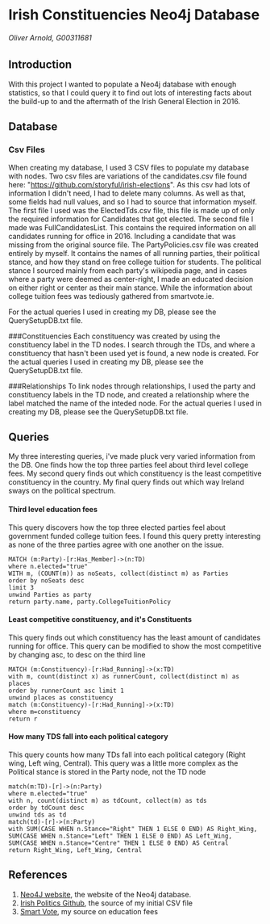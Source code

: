 # Irish Constituencies Neo4j Database
###### Oliver Arnold, G00311681

## Introduction
With this project I wanted to populate a Neo4j database with enough statistics, so that I could query it to find out lots of interesting facts about the build-up to and the aftermath of the Irish General Election in 2016.

## Database
### Csv Files
When creating my database, I used 3 CSV files to populate my database with nodes. Two csv files are variations of the candidates.csv file found here: "https://github.com/storyful/irish-elections". As this csv had lots of information I didn't need, I had to delete many columns. As well as that, some fields had null values, and so I had to source that information myself. The first file I used was the ElectedTds.csv file, this file is made up of only the required information for Candidates that got elected. The second file I made was FullCandidatesList. This contains the required information on all candidates running for office in 2016. Including a candidate that was missing from the original source file. 
The PartyPolicies.csv file was created entirely by myself. It contains the names of all running parties, their political stance, and how they stand on free college tuition for students. The political stance I sourced mainly from each party's wikipedia page, and in cases where a party were deemed as center-right, I made an educated decision on either right or center as their main stance. While the information about college tuition fees was tediously gathered from smartvote.ie. 

For the actual queries I used in creating my DB, please see the QuerySetupDB.txt file. 

###Constituencies
Each constituency was created by using the constituency label in the TD nodes. I search through the TDs, and where a constituency that hasn't been used yet is found, a new node is created. 
For the actual queries I used in creating my DB, please see the QuerySetupDB.txt file. 

###Relationships
To link nodes through relationships, I used the party and constituency labels in the TD node, and created a relationship where the label matched the name of the inteded node. 
For the actual queries I used in creating my DB, please see the QuerySetupDB.txt file. 

## Queries
My three interesting queries, i've made pluck very varied information from the DB. One finds how the top three parties feel about third level college fees. My second query finds out which constituency is the least competitive constituency in the country. My final query finds out which way Ireland sways on the political spectrum. 

#### Third level education fees
This query discovers how the top three elected parties feel about government funded college tuition fees. 
I found this query pretty interesting as none of the three parties agree with one another on the issue. 
```cypher
MATCH (m:Party)-[r:Has_Member]->(n:TD) 
where n.elected="true"
WITH m, (COUNT(m)) as noSeats, collect(distinct m) as Parties
order by noSeats desc
limit 3
unwind Parties as party
return party.name, party.CollegeTuitionPolicy
```

#### Least competitive constituency, and it's Constituents
This query finds out which constituency has the least amount of candidates running for office. This query can be modified to show the most competitive by changing asc, to desc on the third line
```cypher
MATCH (m:Constituency)-[r:Had_Running]->(x:TD) 
with m, count(distinct x) as runnerCount, collect(distinct m) as places
order by runnerCount asc limit 1
unwind places as constituency
match (m:Constituency)-[r:Had_Running]->(x:TD) 	
where m=constituency
return r
```

#### How many TDS fall into each political category
This query counts how many TDs fall into each political category (Right wing, Left wing, Central).
This query was a little more complex as the Political stance is stored in the Party node, not the TD node
```cypher
match(m:TD)-[r]->(n:Party)
where m.elected="true"
with n, count(distinct m) as tdCount, collect(m) as tds
order by tdCount desc
unwind tds as td
match(td)-[r]->(n:Party)
with SUM(CASE WHEN n.Stance="Right" THEN 1 ELSE 0 END) AS Right_Wing,
SUM(CASE WHEN n.Stance="Left" THEN 1 ELSE 0 END) AS Left_Wing,
SUM(CASE WHEN n.Stance="Centre" THEN 1 ELSE 0 END) AS Central
return Right_Wing, Left_Wing, Central
```

## References
1. [Neo4J website](http://neo4j.com/), the website of the Neo4j database.
2. [Irish Politics Github](https://github.com/storyful/irish-elections), the source of my initial CSV file
3. [Smart Vote](http://www.smartvote.ie/), my source on education fees

